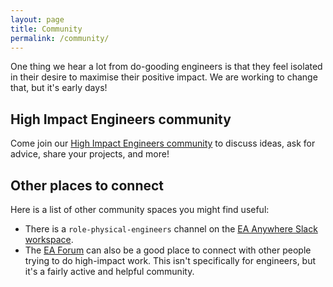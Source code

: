 ```yaml
---
layout: page
title: Community
permalink: /community/
---
```


One thing we hear a lot from do-gooding engineers is that they feel isolated in their desire to maximise their positive impact. We are working to change that, but it's early days!

## High Impact Engineers community

Come join our [High Impact Engineers community](https://github.com/orgs/High-Impact-Engineers/discussions) to discuss ideas, ask for advice, share your projects, and more!

## Other places to connect

Here is a list of other community spaces you might find useful:
- There is a `role-physical-engineers` channel on the [EA Anywhere Slack workspace](https://join.slack.com/t/eavirtualmeetupgroup/shared_invite/zt-nnm9fyfp-kPS1R98d~SW5soPRcfegoQ).
- The [EA Forum](https://forum.effectivealtruism.org/) can also be a good place to connect with other people trying to do high-impact work. This isn't specifically for engineers, but it's a fairly active and helpful community.
